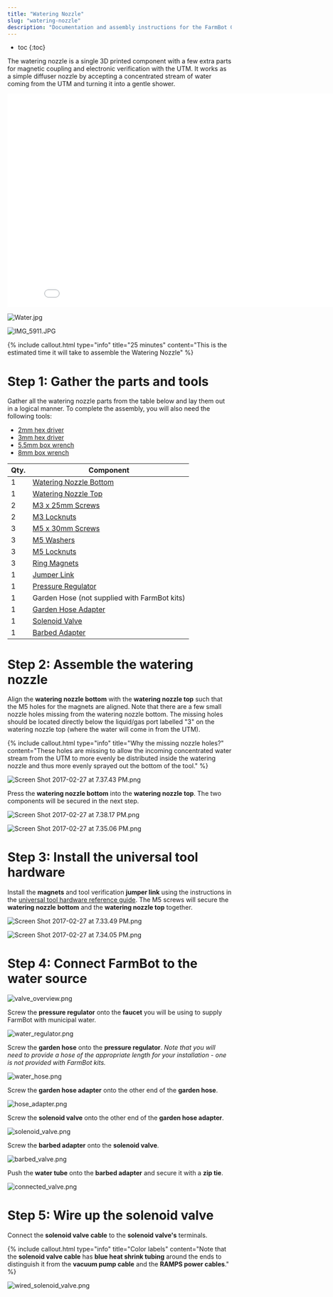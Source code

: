 ```yaml
---
title: "Watering Nozzle"
slug: "watering-nozzle"
description: "Documentation and assembly instructions for the FarmBot Genesis watering nozzle"
---
```


* toc
{:toc}

The watering nozzle is a single 3D printed component with a few extra parts for magnetic coupling and electronic verification with the UTM. It works as a simple diffuser nozzle by accepting a concentrated stream of water coming from the UTM and turning it into a gentle shower.

<iframe class="embedly-embed" src="//cdn.embedly.com/widgets/media.html?src=https%3A%2F%2Fwww.youtube.com%2Fembed%2Fxh7imhENpLQ%3Ffeature%3Doembed&url=http%3A%2F%2Fwww.youtube.com%2Fwatch%3Fv%3Dxh7imhENpLQ&image=https%3A%2F%2Fi.ytimg.com%2Fvi%2Fxh7imhENpLQ%2Fhqdefault.jpg&key=02466f963b9b4bb8845a05b53d3235d7&type=text%2Fhtml&schema=youtube" width="854" height="480" scrolling="no" frameborder="0" allowfullscreen></iframe>



![Water.jpg](_images/Water.jpg)



![IMG_5911.JPG](_images/IMG_5911.JPG)



{%
include callout.html
type="info"
title="25 minutes"
content="This is the estimated time it will take to assemble the Watering Nozzle"
%}



# Step 1: Gather the parts and tools

Gather all the watering nozzle parts from the table below and lay them out in a logical manner. To complete the assembly, you will also need the following tools:

* [2mm hex driver](../../Extras/bom/miscellaneous.md#2mm-hex-driver)
* [3mm hex driver](../../Extras/bom/miscellaneous.md#3mm-hex-driver)
* [5.5mm box wrench](../../Extras/bom/miscellaneous.md#55mm-box-wrench)
* [8mm box wrench](../../Extras/bom/miscellaneous.md#8mm-box-wrench)

|Qty.                          |Component                     |
|------------------------------|------------------------------|
|1                             |[Watering Nozzle Bottom](../../Extras/bom/plastic-parts.md#watering-nozzle)
|1                             |[Watering Nozzle Top](../../Extras/bom/plastic-parts.md#watering-nozzle)
|2                             |[M3 x 25mm Screws](../../Extras/bom/fasteners-and-hardware.md#m3-screws)
|2                             |[M3 Locknuts](../../Extras/bom/fasteners-and-hardware.md#m3-locknuts)
|3                             |[M5 x 30mm Screws](../../Extras/bom/fasteners-and-hardware.md#m5-screws)
|3                             |[M5 Washers](../../Extras/bom/fasteners-and-hardware.md#m5-washers)
|3                             |[M5 Locknuts](../../Extras/bom/fasteners-and-hardware.md#m5-locknuts)
|3                             |[Ring Magnets](../../Extras/bom/miscellaneous.md#ring-magnets)
|1                             |[Jumper Link](../../Extras/bom/electronics-and-wiring.md#jumper-links)
|1                             |[Pressure Regulator](../../Extras/bom/tubing.md#pressure-regulator)
|1                             |Garden Hose (not supplied with FarmBot kits)
|1                             |[Garden Hose Adapter](../../Extras/bom/tubing.md#garden-hose-adapter)
|1                             |[Solenoid Valve](../../Extras/bom/electronics-and-wiring.md#solenoid-valve)
|1                             |[Barbed Adapter](../../Extras/bom/tubing.md#barbed-adapter)



# Step 2: Assemble the watering nozzle

Align the **watering nozzle bottom** with the **watering nozzle top** such that the M5 holes for the magnets are aligned. Note that there are a few small nozzle holes missing from the watering nozzle bottom. The missing holes should be located directly below the liquid/gas port labelled "3" on the watering nozzle top (where the water will come in from the UTM).

{%
include callout.html
type="info"
title="Why the missing nozzle holes?"
content="These holes are missing to allow the incoming concentrated water stream from the UTM to more evenly be distributed inside the watering nozzle and thus more evenly sprayed out the bottom of the tool."
%}



![Screen Shot 2017-02-27 at 7.37.43 PM.png](_images/Screen_Shot_2017-02-27_at_7.37.43_PM.png)

Press the **watering nozzle bottom** into the **watering nozzle top**. The two components will be secured in the next step.

![Screen Shot 2017-02-27 at 7.38.17 PM.png](_images/Screen_Shot_2017-02-27_at_7.38.17_PM.png)



![Screen Shot 2017-02-27 at 7.35.06 PM.png](_images/Screen_Shot_2017-02-27_at_7.35.06_PM.png)



# Step 3: Install the universal tool hardware

Install the **magnets** and tool verification **jumper link** using the instructions in the [universal tool hardware reference guide](../../FarmBot-Genesis-V1.2/reference/universal-tool-hardware.md). The M5 screws will secure the **watering nozzle bottom** and the **watering nozzle top** together.

![Screen Shot 2017-02-27 at 7.33.49 PM.png](_images/Screen_Shot_2017-02-27_at_7.33.49_PM.png)



![Screen Shot 2017-02-27 at 7.34.05 PM.png](_images/Screen_Shot_2017-02-27_at_7.34.05_PM.png)



# Step 4: Connect FarmBot to the water source



![valve_overview.png](_images/valve_overview.png)

Screw the **pressure regulator** onto the **faucet** you will be using to supply FarmBot with municipal water.

![water_regulator.png](_images/water_regulator.png)

Screw the **garden hose** onto the **pressure regulator**. *Note that you will need to provide a hose of the appropriate length for your installation - one is not provided with FarmBot kits.*

![water_hose.png](_images/water_hose.png)

Screw the **garden hose adapter** onto the other end of the **garden hose**.

![hose_adapter.png](_images/hose_adapter.png)

Screw the **solenoid valve** onto the other end of the **garden hose adapter**.

![solenoid_valve.png](_images/solenoid_valve.png)

Screw the **barbed adapter** onto the **solenoid valve**.

![barbed_valve.png](_images/barbed_valve.png)

Push the **water tube** onto the **barbed adapter** and secure it with a **zip tie**.

![connected_valve.png](_images/connected_valve.png)



# Step 5: Wire up the solenoid valve

Connect the **solenoid valve cable** to the **solenoid valve's** terminals.

{%
include callout.html
type="info"
title="Color labels"
content="Note that the **solenoid valve cable** has **blue heat shrink tubing** around the ends to distinguish it from the **vacuum pump cable** and the **RAMPS power cables**."
%}



![wired_solenoid_valve.png](_images/wired_solenoid_valve.png)

